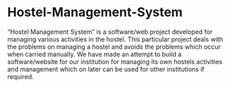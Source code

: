 # Hostel-Management-System
“Hostel Management System” is a software/web project developed for managing various activities in the hostel. This particular project deals with the problems on managing a hostel and avoids the problems which occur when carried manually. We have made an attempt to build a software/website for our institution for managing its own hostels activities and management which on later can be used for other institutions if required.
